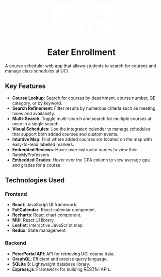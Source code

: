 <p align="center"><img src="./src/assets/anteater.png" alt="Logo" width="200"></p>
<h1 align="center">Eater Enrollment</h1>
<p>A course scheduler web app that allows students to search for courses and manage class schedules at UCI.</p>

<h2>Key Features</h2>
<ul>
  <li><strong>Course Lookup</strong>: Search for courses by department, course number, GE category, or by keyword.</li>
  <li><strong>Search Refinement</strong>: Filter results by numerous criteria such as meeting times and availability.</li>
  <li><strong>Multi-Search</strong>: Toggle multi-search and search for multiple courses at once in a single search.</li>
  <li><strong>Visual Schedules</strong>: Use the integrated calendar to manage schedules that support both added courses and custom events.</li>
  <li><strong>Intuitive Map</strong>: Find where added courses are located on the map with easy-to-read labelled markers.</li>
  <li><strong>Embedded Reviews</strong>: Hover over instructor names to view their RateMyProfessors</li>
  <li><strong>Embedded Grades</strong>: Hover over the GPA column to view average gpa and grades for a course.</li>
</ul>

<h2>Technologies Used</h2>
<h3>Frontend</h3>
<ul>
  <li><strong>React</strong>: JavaScript UI framework.</li>
  <li><strong>FullCalendar</strong>: React calendar component.</li>
  <li><strong>Recharts</strong>: React chart component.</li>
  <li><strong>MUI</strong>: React UI library.</li>
  <li><strong>Leaflet</strong>: Interactive JavaScript map.</li>
  <li><strong>Redux</strong>: State management.</li>
</ul>

<h3>Backend</h3>
<ul>
  <li><strong>PeterPortal API</strong>: API for retrieving UCI course data.</li>
  <li><strong>GraphQL</strong>: Efficient and precise query language.</li>
  <li><strong>SQLite 3</strong>: Lightweight database library.</li>
  <li><strong>Express.js</strong>: Framework for building RESTful APIs.</li>
</ul>